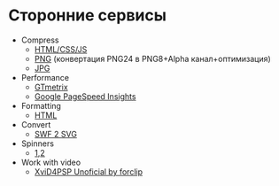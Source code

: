 # Сторонние сервисы

- Compress
  * [HTML/CSS/JS](http://refresh-sf.com/)
  * [PNG](http://compresspng.com/) (конвертация PNG24 в PNG8+Alpha канал+оптимизация)
  * [JPG](http://compressjpeg.com/)
- Performance
  * [GTmetrix](http://gtmetrix.com/)
  * [Google PageSpeed Insights](https://developers.google.com/speed/pagespeed/insights/)
- Formatting
  * [HTML](http://www.freeformatter.com/html-formatter.html)
- Convert
  * [SWF 2 SVG](http://riaxe.com/online-swf-to-svg-converter/)
- Spinners
  * [1](http://tobiasahlin.com/spinkit/),[2](http://projects.lukehaas.me/css-loaders/)
- Work with video
  * [XviD4PSP Unoficial by forclip](https://code.google.com/p/xvid4psp/)